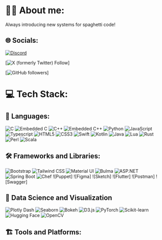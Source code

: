 # 🙋‍♂️ About me:
Always introducing new systems for spaghetti code!

## 🌐 Socials:
[![Discord](https://img.shields.io/badge/Discord-%237289DA.svg?logo=discord&logoColor=white)](http://www.discordapp.com/users/473622504586477589)

[![X (formerly Twitter) Follow](https://img.shields.io/twitter/follow/NotConner207)]

[![GitHub followers](https://img.shields.io/github/followers/ConnerAdamsMaine)]

# 💻 Tech Stack:
## 📜 Languages:
![C](https://img.shields.io/badge/C-blue?style=for-the-badge&logo=C)
![Embedded C](https://img.shields.io/badge/C-blue?style=for-the-badge&label=Embedded&labelColor=orange)
![C++](https://img.shields.io/badge/-C++-blue?style=for-the-badge&logo=cplusplus)
![Embedded C++](https://img.shields.io/badge/C%2B%2B-grey?style=for-the-badge&label=Embedded&labelColor=orange)
![Python](https://img.shields.io/badge/Python-green?style=for-the-badge&logo=Python)
![JavaScript](https://img.shields.io/badge/javascript-%23323330.svg?style=for-the-badge&logo=javascript&logoColor=%23F7DF1E)
![Typescript](https://img.shields.io/badge/TypeScript-007ACC?style=for-the-badge&logo=typescript&logoColor=white)
![HTML5](https://img.shields.io/badge/html5-%23E34F26.svg?style=for-the-badge&logo=html5&logoColor=white)
![CSS3](https://img.shields.io/badge/css3-%231572B6.svg?style=for-the-badge&logo=css3&logoColor=white)
![Swift](https://img.shields.io/badge/-Swift-F05138?style=for-the-badge&logo=swift&logoColor=white)
![Kotlin](https://img.shields.io/badge/Kotlin-7F52FF?style=for-the-badge&logo=Kotlin&logoColor=white)
![Java](https://img.shields.io/badge/Java-ED8B00?style=for-the-badge&logo=openjdk&logoColor=white)
![Lua](https://img.shields.io/badge/lua-%232C2D72.svg?style=for-the-badge&logo=lua&logoColor=white)
![Rust](https://img.shields.io/badge/Rust-grey?style=for-the-badge&logo=rust)
![Perl](https://img.shields.io/badge/Perl-%2339457E?style=for-the-badge&logo=perl)
![Scala](https://img.shields.io/badge/Scala-%23DC322F?style=for-the-badge&logo=scala)

## 🛠️ Frameworks and Libraries:
![Bootstrap](https://img.shields.io/badge/Bootstrap-%237952B3?style=for-the-badge&logo=Bootstrap)
![Tailwind CSS](https://img.shields.io/badge/Tailwind-css-%2306B6D4?style=for-the-badge&logo=Tailwind%20css)
![Material UI](https://img.shields.io/badge/Material-UI-blue?style=for-the-badge&logo=MUI)
![Bulma](https://img.shields.io/badge/Bulma-white?style=for-the-badge&logo=Bulma)
![ASP.NET](https://img.shields.io/badge/.NET-purple?label=ASP&style=for-the-badge&labelColor=purple)
![Spring Boot](https://img.shields.io/badge/Boot-white?logo=Spring%20boot&label=Spring&style=for-the-badge&labelColor=Green)
![Chef](https://img.shields.io/badge/Chef-%23F09820?logo=Chef&style=for-the-badge)
![Puppet]
![Figma]
![Sketch]
![Flutter]
![Postman]
![Swagger]

## 🤖 Data Science and Visualization
![Plotly Dash](https://img.shields.io/badge/Plotly-%233F4F75?logo=Plotly&style=for-the-badge)
![Seaborn](https://img.shields.io/badge/Born-white?logo=Python&logoColor=green&style=for-the-badge&label=Sea&labelColor=blue)
![Bokeh](https://img.shields.io/badge/Bokeh-red?logo=Python&style=for-the-badge&logoColor=green)
![D3.js](https://img.shields.io/badge/D3.js-%23F9A03C?logo=D3.js&style=for-the-badge)
![PyTorch](https://img.shields.io/badge/PyTorch-%23EE4C2C?logo=PyTorch&color=white&style=for-the-badge)
![Scikit-learn](https://img.shields.io/badge/SciKit-%23F7931E?logo=SciKit-learn&style=for-the-badge)
![Hugging Face](https://img.shields.io/badge/Face-%23FFD21E?logo=Hugging%20Face&label=Hugging&labelColor=White&style=for-the-badge)
![OpenCV](https://img.shields.io/badge/OpenCV-%235C3EE8?logo=OpenCV&style=for-the-badge)

## 🏗️ Tools and Platforms:
